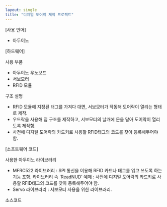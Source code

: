 ```yaml
---
layout: single
title: "디지털 도어락 제작 프로젝트"
---
```


[사용 언어]
- 아두이노

[하드웨어]

사용 부품
- 아두이노 우노보드
- 서보모터
- RFID 모듈

구조 설명
- RFID 모듈에 지정된 태그를 가져다 대면, 서보모터가 작동해 도어락이 열리는 형태로 제작.
- 우드락을 사용해 집 구조를 제작하고, 서보모터의 날개에 문을 달아 도어락이 열리도록 제작함.
- 사전에 디지털 도어락의 카드키로 사용할 RFID태그의 코드를 찾아 등록해두어야 함. 
  
[소프트웨어 코드]

사용한 아두이노 라이브러리
- MFRC522 라이브러리 : SPI 통신을 이용해 RFID 카드나 태그를 읽고 쓰도록 하는 기능 포함.
  라이브러리 속 'ReadNUD' 예제 : 사전에 디지털 도어락의 카드키로 사용할 RFID태그의 코드를 찾아 등록해두어야 함. 
- Servo 라이브러리 : 서보모터 사용을 위한 라이브러리.
  
소스코드

<script src="https://gist.github.com/minzero31/6b60325c2abdb4d468dbabc7e7943ed7.js"></script>


